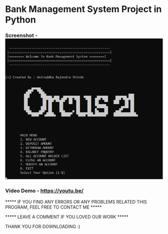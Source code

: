 # Bank Management System Project in Python

### Screenshot - ![ATM program](https://github.com/anirudddh/Bank-Management-System-Project-in-Python/blob/1bd13049b2ea1953f535aa78817df68748a08bdf/Screenshot.jpg)

### Video Demo - https://youtu.be/ 

***** IF YOU FIND ANY ERRORS OR ANY PROBLEMS RELATED THIS PROGRAM, FEEL FREE TO CONTACT ME *****  


***** LEAVE A COMMENT IF YOU LOVED OUR WORK *****






THANK YOU FOR DOWNLOADING :) 
